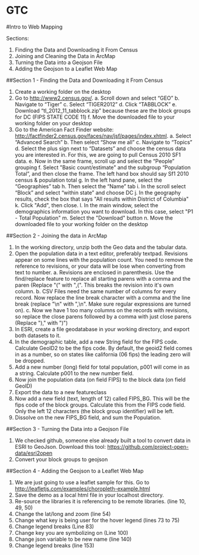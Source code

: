 GTC
===

#Intro to Web Mapping

Sections:

1.  Finding the Data and Downloading it From Census
2.  Joining and Cleaning the Data in ArcMap
3.  Turning the Data into a Geojson File
4.  Adding the Geojson to a Leaflet Web Map


##Section 1 - Finding the Data and Downloading it From Census

1. Create a working folder on the desktop
2. Go to http://www2.census.gov/.
  a. Scroll down and select “GEO”
  b. Navigate to “Tiger”
  c. Select “TIGER2012”
  d. Click “TABBLOCK”
  e. Download “tl_2012_11_tabblock.zip” because these are the block groups for DC (FIPS STATE CODE 11)
  f. Move the downloaded file to your working folder on your desktop
2. Go to the American Fact Finder website:  http://factfinder2.census.gov/faces/nav/jsf/pages/index.xhtml.
  a. Select “Advanced Search”
  b. Then select “Show me all”
  c. Navigate to “Topics”
  d. Select the plus sign next to “Datasets” and choose the census data you are interested in. For this, we are going to pull Census 2010 SF1 data.
  e. Now in the same frame, scroll up and select the “People” grouping
  f. Select "Basic count/estimate" and the subgroup “Population Total”, and then close the frame.  The left hand box should say Sf1 2010 census & population total
  g. In the left hand pane, select the “Geographies” tab
  h. Then select the “Name” tab
  i. In the scroll select “Block” and select “within state” and choose DC
  j. In the geography results, check the box that says "All results within District of Columbia"
  k. Click "Add", then close.
  l. In the main window, select the demographics information you want to download.  In this case, select "P1 - Total Population"
  m. Select the "Download" button
  n. Move the downloaded file to your working folder on the desktop


##Section 2 - Joining the data in ArcMap

1.  In the working directory, unzip both the Geo data and the tabular data.
2.  Open the population data in a text editor, preferably textpad.  Revisions appear on some lines with the population count.  You need to remove the reference to revisions, or your data will be lose when converting from text to number.
  a. Revisions are enclosed in parenthesis.  Use the find/replace feature to replace all starting parens with a comma and the paren (Replace "(" with ",(".  This breaks the revision into it's own column.
	b. CSV Files need the same number of columns for every record.  Now replace the line break character with a comma and the line break (replace "\n" with ",\n".  Make sure regular expressions are turned on).
	c. Now we have 1 too many columns on the records with revisions, so replace the close parens followed by a comma with just close parens (Replace ")," with ")")
2.  In ESRI, create a file geodatabase in your working directory, and export both datasets to it.
3.  In the demographic table, add a new String field for the FIPS code.  Calculate GeoID2 to be the fips code.  By default, the geoid2 field comes in as a number, so on states like california (06 fips) the leading zero will be dropped.
4.  Add a new number (long) field for total population, p001 will come in as a string. Calculate p001 to the new number field. 
5.  Now join the population data (on field FIPS) to the block data (on field GeoID)
6.  Export the data to a new featureclass
7.  Now add a new field (text, length of 12) called FIPS_BG.  This will be the fips code of the block groups.  Calculate this from the FIPS code field.  Only the left 12 characters (the block group identifier) will be left.
8.  Dissolve on the new FIPS_BG field, and sum the Population.



##Section 3 - Turning the Data into a Geojson File

1.  We checked github, someone else already built a tool to convert data in ESRI to GeoJson.  Download this tool:  https://github.com/project-open-data/esri2open
2.  Convert your block groups to geojson


##Section 4 - Adding the Geojson to a Leaflet Web Map

1. We are just going to use a leaflet sample for this.  Go to http://leafletjs.com/examples/choropleth-example.html
2. Save the demo as a local html file in your localhost directory.
3. Re-source the libraries it is referencing to be remote libraries. (line 10, 49, 50)
3. Change the lat/long and zoom (line 54)
4. Change what key is being user for the hover legend (lines 73 to 75)
5. Change legend breaks (Line 83)
6. Change key you are symbolizing on (Line 100)
7. Change json variable to be new name (line 140)
8. Change legend breaks (line 153)





